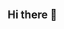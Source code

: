 ## Hi there 👋

<!--
### 📊 GitHub Stats:
![Berk's GitHub Stats](https://github-readme-stats.vercel.app/api?username=ybkolak&show_icons=true&theme=tokyonight)

![Top Languages](https://github-readme-stats.vercel.app/api/top-langs/?username=ybkolak&layout=compact&theme=tokyonight)

---

### 📈 LeetCode Stats:
![LeetCode Stats](https://leetcard.jacoblin.cool/Berk07?theme=dark&font=Montserrat&ext=heatmap)

